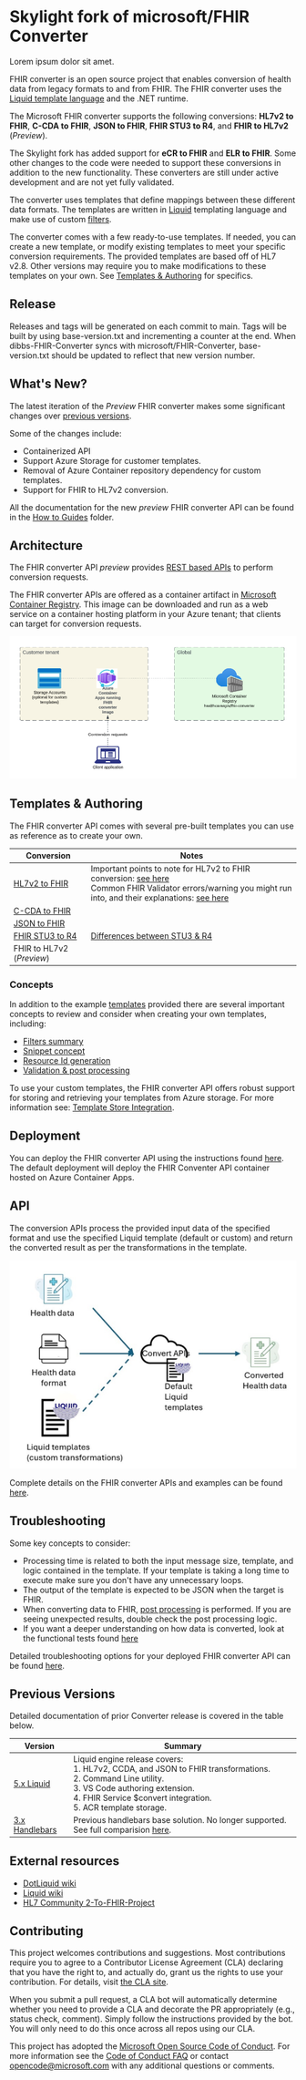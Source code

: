 # Skylight fork of microsoft/FHIR Converter
Lorem ipsum dolor sit amet.


FHIR converter is an open source project that enables conversion of health data from legacy formats to and from FHIR.  The FHIR converter uses the [Liquid template language](https://shopify.github.io/liquid/) and the .NET runtime.

The Microsoft FHIR converter supports the following conversions: **HL7v2 to FHIR**, **C-CDA to FHIR**, **JSON to FHIR**, **FHIR STU3 to R4**, and **FHIR to HL7v2** (*Preview*).

The Skylight fork has added support for **eCR to FHIR** and **ELR to FHIR**. Some other changes to the code were needed to support these conversions in addition to the new functionality. These converters are still under active development and are not yet fully validated.

The converter uses templates that define mappings between these different data formats. The templates are written in [Liquid](https://shopify.github.io/liquid/) templating language and make use of custom [filters](docs/Filters-and-Tags.md).  

The converter comes with a few ready-to-use templates. If needed, you can create a new template, or modify existing templates to meet your specific conversion requirements. The provided templates are based off of HL7 v2.8. Other versions may require you to make modifications to these templates on your own. See [Templates & Authoring](#templates--authoring) for specifics.

## Release

Releases and tags will be generated on each commit to main. Tags will be built by using base-version.txt and incrementing a counter at the end. When dibbs-FHIR-Converter syncs with microsoft/FHIR-Converter, base-version.txt should be updated to reflect that new version number.

## What's New?
The latest iteration of the *Preview* FHIR converter makes some significant changes over [previous versions](#previous-versions).

Some of the changes include:
 * Containerized API
 * Support Azure Storage for customer templates.
 * Removal of Azure Container repository dependency for custom templates.
 * Support for FHIR to HL7v2 conversion.

 All the documentation for the new *preview* FHIR converter API can be found in the [How to Guides](docs/how-to-guides/) folder.

## Architecture

The FHIR converter API *preview* provides [REST based APIs](#api) to perform conversion requests.

The FHIR converter APIs are offered as a container artifact in [Microsoft Container Registry](https://github.com/microsoft/containerregistry).
This image can be downloaded and run as a web service on a container hosting platform in your Azure tenant; that clients can target for conversion requests.

![Convert setup](/docs/images/convert-setup.png)

## Templates & Authoring

The FHIR converter API comes with several pre-built templates you can use as reference as to create your own.

| Conversion | Notes |
| ----- | ----- |
| [HL7v2 to FHIR](/docs/HL7v2-templates.md)| Important points to note for HL7v2 to FHIR conversion: [see here](docs/HL7v2-ImportantPoints.md) <br> Common FHIR Validator errors/warning you might run into, and their explanations: [see here](docs/HL7v2-FHIRValidator.md) | 
| [C-CDA to FHIR](/data/Templates/Ccda/) | | 
| [JSON to FHIR](/data/Templates/Json/) | | 
| [FHIR STU3 to R4](/data/Templates/Stu3ToR4/) | [Differences between STU3 & R4](/docs/Stu3R4-resources-differences.md) | 
| FHIR to HL7v2 (*Preview*) | |

### Concepts

In addition to the example [templates](data/Templates) provided there are several important concepts to review and consider when creating your own templates, including:
- [Filters summary](docs/Filters-and-Tags.md)
- [Snippet concept](docs/SnippetConcept.md)
- [Resource Id generation](docs/concepts/resource-id-generation.md)
- [Validation & post processing](docs/concepts/validation-and-postprocessing.md)

To use your custom templates, the FHIR converter API offers robust support for storing and retrieving your templates from Azure storage. For more information see: [Template Store Integration](/docs/how-to-guides/enable-template-store-integration.md).

## Deployment

You can deploy the FHIR converter API using the instructions found [here](/docs/how-to-guides/deployment-options.md). The default deployment will deploy the FHIR Conventer API container hosted on Azure Container Apps.

## API

The conversion APIs process the provided input data of the specified format and use the specified Liquid template (default or custom) and return the converted result as per the transformations in the template.

![Convert API summary](docs/images/convert-api-summary.png)

Complete details on the FHIR converter APIs and examples can be found [here](/docs/how-to-guides/use-convert-web-apis.md).

## Troubleshooting

Some key concepts to consider:
* Processing time is related to both the input message size, template, and logic contained in the template.  If your template is taking a long time to execute make sure you don't have any unnecessary loops.
* The output of the template is expected to be JSON when the target is FHIR.
* When converting data to FHIR, [post processing](https://github.com/microsoft/FHIR-Converter/blob/main/src/Microsoft.Health.Fhir.Liquid.Converter/OutputProcessors/PostProcessor.cs) is performed.  If you are seeing unexpected results, double check the post processing logic. 
* If you want a deeper understanding on how data is converted, look at the functional tests found [here](https://github.com/microsoft/FHIR-Converter/blob/main/src/Microsoft.Health.Fhir.Liquid.Converter.FunctionalTests/ConvertDataTemplateCollectionProviderFunctionalTests.cs)

Detailed troubleshooting options for your deployed FHIR converter API can be found [here](docs/how-to-guides/troubleshoot.md).

## Previous Versions
Detailed documentation of prior Converter release is covered in the table below.

|  Version | Summary | 
| ----- |  ----- |
| [5.x Liquid](https://github.com/microsoft/FHIR-Converter/tree/e49b56f165e5607726063c681e90a28e68e39133) | Liquid engine release covers: <br> 1. HL7v2, CCDA, and JSON to FHIR transformations. <br> 2. Command Line utility. <br> 3. VS Code authoring extension. <br> 4. FHIR Service $convert integration. <br> 5. ACR template storage. |
| [3.x Handlebars](https://github.com/microsoft/FHIR-Converter/tree/handlebars) | Previous handlebars base solution.  No longer supported. See full comparision [here](https://github.com/microsoft/FHIR-Converter/tree/e49b56f165e5607726063c681e90a28e68e39133?tab=readme-ov-file#fhir-converter).

## External resources

- [DotLiquid wiki](https://github.com/dotliquid/dotliquid/wiki)
- [Liquid wiki](https://github.com/Shopify/liquid/wiki)
- [HL7 Community 2-To-FHIR-Project](https://confluence.hl7.org/display/OO/2-To-FHIR+Project)
 
## Contributing

This project welcomes contributions and suggestions. Most contributions require you to agree to a
Contributor License Agreement (CLA) declaring that you have the right to, and actually do, grant us
the rights to use your contribution. For details, visit [the CLA site](https://cla.opensource.microsoft.com).

When you submit a pull request, a CLA bot will automatically determine whether you need to provide
a CLA and decorate the PR appropriately (e.g., status check, comment). Simply follow the instructions
provided by the bot. You will only need to do this once across all repos using our CLA.

This project has adopted the [Microsoft Open Source Code of Conduct](https://opensource.microsoft.com/codeofconduct/).
For more information see the [Code of Conduct FAQ](https://opensource.microsoft.com/codeofconduct/faq/) or
contact [opencode@microsoft.com](mailto:opencode@microsoft.com) with any additional questions or comments.
